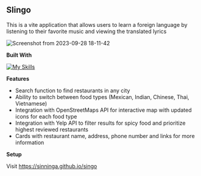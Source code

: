 **Slingo** 
-
This is a vite application that allows users to learn a foreign language by listening to their favorite music and viewing the translated lyrics

![Screenshot from 2023-09-28 18-11-42](https://github.com/sinninga/singo/assets/36636887/2ba512f7-618e-412f-a0b2-335b9ad1f35e)

**Built With**

[![My Skills](https://skillicons.dev/icons?i=react,js,html,css,nodejs)](https://skillicons.dev)

**Features**

* Search function to find restaurants in any city
* Ability to switch between food types (Mexican, Indian, Chinese, Thai, Vietnamese)
* Integration with OpenStreetMaps API for interactive map with updated icons for each food type
* Integration with Yelp API to filter results for spicy food and prioritize highest reviewed restaurants
* Cards with restaurant name, address, phone number and links for more information

**Setup**

Visit https://sinninga.github.io/singo
